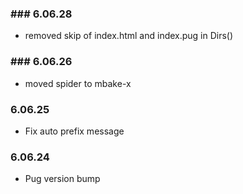 ### ### 6.06.28
- removed skip of index.html and index.pug in Dirs()

### ### 6.06.26
- moved spider to mbake-x

### 6.06.25
- Fix auto prefix message

### 6.06.24
- Pug version bump